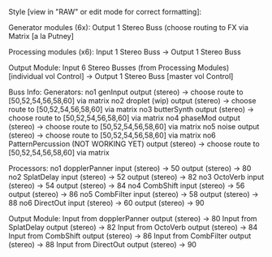 Style [view in "RAW" or edit mode for correct formatting]:

Generator modules (6x):
  Output 1 Stereo Buss (choose routing to FX via Matrix [a la Putney]
  
Processing modules (x6):
  Input 1 Stereo Buss -> Output 1 Stereo Buss
  
Output Module:
  Input 6 Stereo Busses (from Processing Modules) [individual vol Control] -> Output 1 Stereo Buss [master vol Control]

Buss Info: 
  Generators:
    no1 genInput
      output (stereo) -> choose route to [50,52,54,56,58,60] via matrix
    no2 droplet (wip)
          output (stereo) -> choose route to [50,52,54,56,58,60] via matrix
    no3 butterSynth
          output (stereo) -> choose route to [50,52,54,56,58,60] via matrix
    no4 phaseMod
          output (stereo) -> choose route to [50,52,54,56,58,60] via matrix
    no5 noise
          output (stereo) -> choose route to [50,52,54,56,58,60] via matrix
    no6 PatternPercussion (NOT WORKING YET)
          output (stereo) -> choose route to [50,52,54,56,58,60] via matrix
          
  Processors:
    no1 dopplerPanner
      input (stereo) -> 50
      output (stereo) -> 80
    no2 SplatDelay
      input (stereo) -> 52
      output (stereo) -> 82
    no3 OctoVerb
      input (stereo) -> 54
      output (stereo) -> 84
    no4 CombShift
      input (stereo) -> 56
      output (stereo) -> 86
    no5 CombFilter
      input (stereo) -> 58
      output (stereo) -> 88
    no6 DirectOut
      input (stereo) -> 60
      output (stereo) -> 90
      
  Output Module:
    Input from dopplerPanner
      output (stereo) -> 80
    Input from SplatDelay
          output (stereo) -> 82
    Input from OctoVerb
          output (stereo) -> 84
    Input from CombShift
          output (stereo) -> 86
    Input from CombFilter
          output (stereo) -> 88
    Input from DirectOut
          output (stereo) -> 90
        
